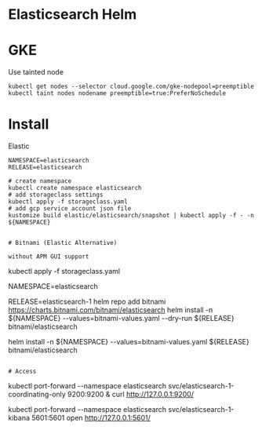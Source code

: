 Elasticsearch Helm
===

# GKE

Use tainted node
```
kubectl get nodes --selector cloud.google.com/gke-nodepool=preemptible
kubectl taint nodes nodename preemptible=true:PreferNoSchedule
```

# Install

Elastic
```
NAMESPACE=elasticsearch
RELEASE=elasticsearch

# create namespace
kubectl create namespace elasticsearch
# add storageclass settings
kubectl apply -f storageclass.yaml
# add gcp service account json file
kustomize build elastic/elasticsearch/snapshot | kubectl apply -f - -n ${NAMESPACE}


# Bitnami (Elastic Alternative) 

without APM GUI support

```
kubectl apply -f storageclass.yaml

NAMESPACE=elasticsearch

RELEASE=elasticsearch-1
helm repo add bitnami https://charts.bitnami.com/bitnami/elasticsearch
helm install -n ${NAMESPACE} --values=bitnami-values.yaml --dry-run ${RELEASE} bitnami/elasticsearch

helm install -n ${NAMESPACE} --values=bitnami-values.yaml ${RELEASE} bitnami/elasticsearch
```

# Access

```
kubectl port-forward --namespace elasticsearch svc/elasticsearch-1-coordinating-only 9200:9200 &
curl http://127.0.0.1:9200/

kubectl port-forward --namespace elasticsearch svc/elasticsearch-1-kibana 5601:5601
open http://127.0.0.1:5601/
```

